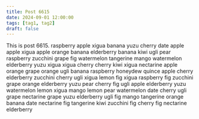 ```yaml
---
title: Post 6615
date: 2024-09-01 12:00:00
tags: [tag1, tag2]
draft: false
---
```

This is post 6615.
raspberry
apple
xigua
banana
yuzu
cherry
date
apple
apple
xigua
apple
orange
banana
elderberry
banana
kiwi
ugli
pear
raspberry
zucchini
grape
fig
watermelon
tangerine
mango
watermelon
elderberry
yuzu
xigua
xigua
cherry
cherry
kiwi
xigua
nectarine
apple
orange
grape
orange
ugli
banana
raspberry
honeydew
quince
apple
cherry
elderberry
zucchini
cherry
ugli
xigua
lemon
fig
xigua
raspberry
fig
zucchini
grape
orange
elderberry
yuzu
pear
cherry
fig
ugli
apple
elderberry
yuzu
watermelon
lemon
xigua
mango
lemon
pear
watermelon
date
cherry
ugli
grape
nectarine
grape
yuzu
elderberry
ugli
fig
mango
tangerine
orange
banana
date
nectarine
fig
tangerine
kiwi
zucchini
fig
cherry
fig
nectarine
elderberry

